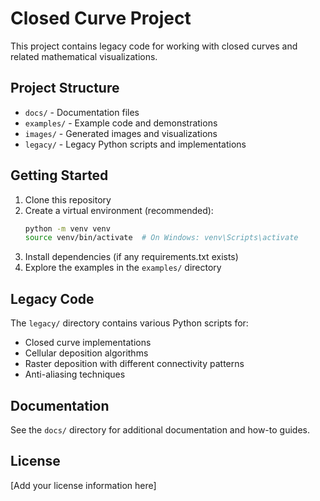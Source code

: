 # Closed Curve Project

This project contains legacy code for working with closed curves and related mathematical visualizations.

## Project Structure

- `docs/` - Documentation files
- `examples/` - Example code and demonstrations
- `images/` - Generated images and visualizations
- `legacy/` - Legacy Python scripts and implementations

## Getting Started

1. Clone this repository
2. Create a virtual environment (recommended):
   ```bash
   python -m venv venv
   source venv/bin/activate  # On Windows: venv\Scripts\activate
   ```
3. Install dependencies (if any requirements.txt exists)
4. Explore the examples in the `examples/` directory

## Legacy Code

The `legacy/` directory contains various Python scripts for:
- Closed curve implementations
- Cellular deposition algorithms
- Raster deposition with different connectivity patterns
- Anti-aliasing techniques

## Documentation

See the `docs/` directory for additional documentation and how-to guides.

## License

[Add your license information here] 